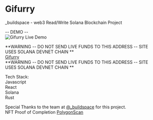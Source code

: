 # Gifurry  
_buildspace - web3 Read/Write Solana Blockchain Project  
  
-- DEMO --  
![Gifurry Live Demo](/Demo.gif)  
  
**WARNING -- DO NOT SEND LIVE FUNDS TO THIS ADDRESS -- SITE USES SOLANA DEVNET CHAIN **  
[Gifurry](https://jetgoof.github.io/Gifurry/)  
**WARNING -- DO NOT SEND LIVE FUNDS TO THIS ADDRESS -- SITE USES SOLANA DEVNET CHAIN **  
  
Tech Stack:  
Javascript  
React  
Solana  
Rust  
  
Special Thanks to the team at [@_buildspace](https://twitter.com/_buildspace) for this project.  
NFT Proof of Completion [PolygonScan](https://polygonscan.com/tx/0x7d7d3f1ba06e4aa8e31ebf8b1c549b56d5a6c0c280e6fbe4bf512e863e86a083)
